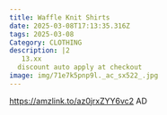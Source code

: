 ```yaml
---
title: Waffle Knit Shirts
date: 2025-03-08T17:13:35.316Z
tags: 2025-03-08
Category: CLOTHING
description: |2
   13.xx
  discount auto apply at checkout 
image: img/71e7k5pnp9l._ac_sx522_.jpg
---
```

 https://amzlink.to/az0jrxZYY6vc2
AD